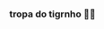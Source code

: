 ### tropa do tigrnho 💸🥇

<!--
**THIAGONEGRETI/THIAGONEGRETI** is a ✨ _special_ ✨ repository because its `README.md` (this file) appears on your GitHub profile.
focado apenas
-estou estudando no alura



![](https://media1.tenor.com/m/2sSGVEH5gmwAAAAC/tigrinho-fortune-tiger.gif)
